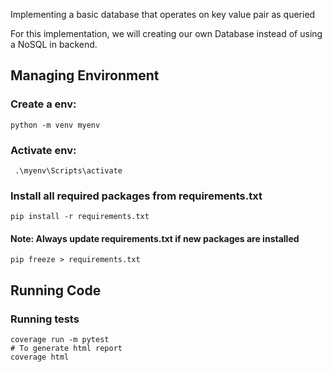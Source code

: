 Implementing a basic database that operates on key value pair as queried

For this implementation, we will creating our own Database instead of using a NoSQL in backend.

## Managing Environment 
### Create a env:
    python -m venv myenv

### Activate env:
     .\myenv\Scripts\activate

### Install all required packages from requirements.txt
    pip install -r requirements.txt

#### Note: Always update requirements.txt if new packages are installed
    pip freeze > requirements.txt

## Running Code
### Running tests
    coverage run -m pytest
    # To generate html report
    coverage html